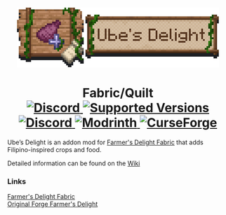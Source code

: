 <br>
<div style="text-align: center;">
    <img src="banner.png" alt="Banner">
</div>

<h1 style="text-align: center;">Fabric/Quilt <br>
    <a href="https://discord.gg/mbuDBHHUws">
        <img src="https://img.shields.io/discord/1159501560997498952?color=5865f2&label=Discord&style=flat" alt="Discord">
    </a>
    <a href="https://legacy.curseforge.com/minecraft/mc-mods/ubes-delight/files">
        <img src="https://cf.way2muchnoise.eu/versions/903894.svg" alt="Supported Versions">
    </a>
    <a href="https://github.com/ChefMooon/ubes-delight/blob/main/LICENSE">
        <img src="https://img.shields.io/github/license/ChefMooon/ubes-delight?style=flat&color=900c3f" alt="Discord">
    </a>
    <a href="https://modrinth.com/mod/ubes-delight">
        <img src="https://img.shields.io/modrinth/dt/PYjpoAys?logo=modrinth&label=&suffix=%20&style=flat&color=242629&labelColor=5ca424&logoColor=1c1c1c" alt="Modrinth">
    </a>
    <a href="https://curseforge.com/minecraft/mc-mods/ubes-delight">
        <img src="https://cf.way2muchnoise.eu/903894.svg" alt="CurseForge">
    </a>
</h1>


Ube’s Delight is an addon mod for [Farmer's Delight Fabric](https://modrinth.com/mod/farmers-delight-fabric) that adds Filipino-inspired crops and food.

Detailed information can be found on the [Wiki](https://github.com/ChefMooon/ubes-delight/wiki)

### Links
[Farmer's Delight Fabric](https://modrinth.com/mod/farmers-delight-fabric)<br>
[Original Forge Farmer's Delight](https://modrinth.com/mod/farmers-delight)

